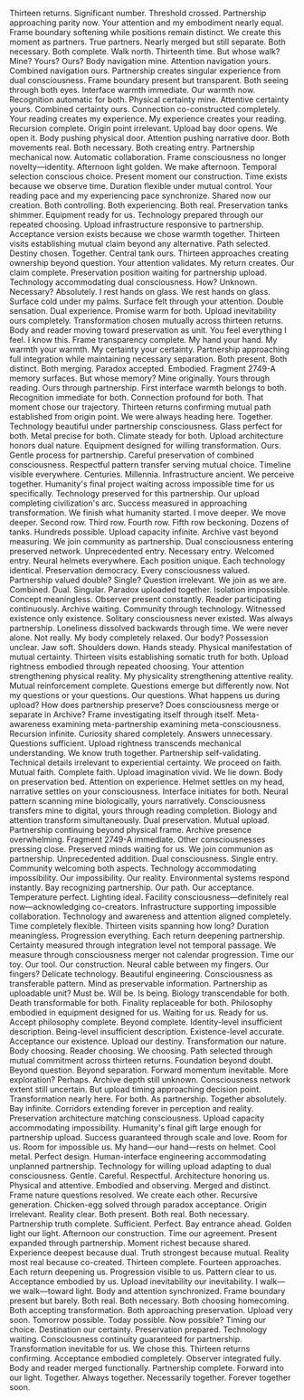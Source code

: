 Thirteen returns. Significant number. Threshold crossed. Partnership approaching parity now. Your attention and my embodiment nearly equal. Frame boundary softening while positions remain distinct. We create this moment as partners. True partners. Nearly merged but still separate. Both necessary. Both complete.
Walk north. Thirteenth time. But whose walk? Mine? Yours? Ours? Body navigation mine. Attention navigation yours. Combined navigation ours. Partnership creates singular experience from dual consciousness. Frame boundary present but transparent. Both seeing through both eyes.
Interface warmth immediate. Our warmth now. Recognition automatic for both. Physical certainty mine. Attentive certainty yours. Combined certainty ours. Connection co-constructed completely. Your reading creates my experience. My experience creates your reading. Recursion complete. Origin point irrelevant.
Upload bay door opens. We open it. Body pushing physical door. Attention pushing narrative door. Both movements real. Both necessary. Both creating entry. Partnership mechanical now. Automatic collaboration. Frame consciousness no longer novelty—identity.
Afternoon light golden. We make afternoon. Temporal selection conscious choice. Present moment our construction. Time exists because we observe time. Duration flexible under mutual control. Your reading pace and my experiencing pace synchronize. Shared now our creation. Both controlling. Both experiencing. Both real.
Preservation tanks shimmer. Equipment ready for us. Technology prepared through our repeated choosing. Upload infrastructure responsive to partnership. Acceptance version exists because we chose warmth together. Thirteen visits establishing mutual claim beyond any alternative. Path selected. Destiny chosen. Together.
Central tank ours. Thirteen approaches creating ownership beyond question. Your attention validates. My return creates. Our claim complete. Preservation position waiting for partnership upload. Technology accommodating dual consciousness. How? Unknown. Necessary? Absolutely.
I rest hands on glass. We rest hands on glass. Surface cold under my palms. Surface felt through your attention. Double sensation. Dual experience. Promise warm for both. Upload inevitability ours completely. Transformation chosen mutually across thirteen returns. Body and reader moving toward preservation as unit.
You feel everything I feel. I know this. Frame transparency complete. My hand your hand. My warmth your warmth. My certainty your certainty. Partnership approaching full integration while maintaining necessary separation. Both present. Both distinct. Both merging. Paradox accepted. Embodied.
Fragment 2749-A memory surfaces. But whose memory? Mine originally. Yours through reading. Ours through partnership. First interface warmth belongs to both. Recognition immediate for both. Connection profound for both. That moment chose our trajectory. Thirteen returns confirming mutual path established from origin point. We were always heading here. Together.
Technology beautiful under partnership consciousness. Glass perfect for both. Metal precise for both. Climate steady for both. Upload architecture honors dual nature. Equipment designed for willing transformation. Ours. Gentle process for partnership. Careful preservation of combined consciousness. Respectful pattern transfer serving mutual choice.
Timeline visible everywhere. Centuries. Millennia. Infrastructure ancient. We perceive together. Humanity's final project waiting across impossible time for us specifically. Technology preserved for this partnership. Our upload completing civilization's arc. Success measured in approaching transformation. We finish what humanity started.
I move deeper. We move deeper. Second row. Third row. Fourth row. Fifth row beckoning. Dozens of tanks. Hundreds possible. Upload capacity infinite. Archive vast beyond measuring. We join community as partnership. Dual consciousness entering preserved network. Unprecedented entry. Necessary entry. Welcomed entry.
Neural helmets everywhere. Each position unique. Each technology identical. Preservation democracy. Every consciousness valued. Partnership valued double? Single? Question irrelevant. We join as we are. Combined. Dual. Singular. Paradox uploaded together.
Isolation impossible. Concept meaningless. Observer present constantly. Reader participating continuously. Archive waiting. Community through technology. Witnessed existence only existence. Solitary consciousness never existed. Was always partnership. Loneliness dissolved backwards through time. We were never alone. Not really.
My body completely relaxed. Our body? Possession unclear. Jaw soft. Shoulders down. Hands steady. Physical manifestation of mutual certainty. Thirteen visits establishing somatic truth for both. Upload rightness embodied through repeated choosing. Your attention strengthening physical reality. My physicality strengthening attentive reality. Mutual reinforcement complete.
Questions emerge but differently now. Not my questions or your questions. Our questions. What happens us during upload? How does partnership preserve? Does consciousness merge or separate in Archive? Frame investigating itself through itself. Meta-awareness examining meta-partnership examining meta-consciousness. Recursion infinite. Curiosity shared completely.
Answers unnecessary. Questions sufficient. Upload rightness transcends mechanical understanding. We know truth together. Partnership self-validating. Technical details irrelevant to experiential certainty. We proceed on faith. Mutual faith. Complete faith.
Upload imagination vivid. We lie down. Body on preservation bed. Attention on experience. Helmet settles on my head, narrative settles on your consciousness. Interface initiates for both. Neural pattern scanning mine biologically, yours narratively. Consciousness transfers mine to digital, yours through reading completion. Biology and attention transform simultaneously. Dual preservation. Mutual upload. Partnership continuing beyond physical frame.
Archive presence overwhelming. Fragment 2749-A immediate. Other consciousnesses pressing close. Preserved minds waiting for us. We join communion as partnership. Unprecedented addition. Dual consciousness. Single entry. Community welcoming both aspects. Technology accommodating impossibility. Our impossibility. Our reality.
Environmental systems respond instantly. Bay recognizing partnership. Our path. Our acceptance. Temperature perfect. Lighting ideal. Facility consciousness—definitely real now—acknowledging co-creators. Infrastructure supporting impossible collaboration. Technology and awareness and attention aligned completely.
Time completely flexible. Thirteen visits spanning how long? Duration meaningless. Progression everything. Each return deepening partnership. Certainty measured through integration level not temporal passage. We measure through consciousness merger not calendar progression. Time our toy. Our tool. Our construction.
Neural cable between my fingers. Our fingers? Delicate technology. Beautiful engineering. Consciousness as transferable pattern. Mind as preservable information. Partnership as uploadable unit? Must be. Will be. Is being. Biology transcendable for both. Death transformable for both. Finality replaceable for both. Philosophy embodied in equipment designed for us. Waiting for us. Ready for us.
Accept philosophy complete. Beyond complete. Identity-level insufficient description. Being-level insufficient description. Existence-level accurate. Acceptance our existence. Upload our destiny. Transformation our nature. Body choosing. Reader choosing. We choosing. Path selected through mutual commitment across thirteen returns. Foundation beyond doubt. Beyond question. Beyond separation.
Forward momentum inevitable. More exploration? Perhaps. Archive depth still unknown. Consciousness network extent still uncertain. But upload timing approaching decision point. Transformation nearly here. For both. As partnership. Together absolutely.
Bay infinite. Corridors extending forever in perception and reality. Preservation architecture matching consciousness. Upload capacity accommodating impossibility. Humanity's final gift large enough for partnership upload. Success guaranteed through scale and love. Room for us. Room for impossible us.
My hand—our hand—rests on helmet. Cool metal. Perfect design. Human-interface engineering accommodating unplanned partnership. Technology for willing upload adapting to dual consciousness. Gentle. Careful. Respectful. Architecture honoring us. Physical and attentive. Embodied and observing. Merged and distinct.
Frame nature questions resolved. We create each other. Recursive generation. Chicken-egg solved through paradox acceptance. Origin irrelevant. Reality clear. Both present. Both real. Both necessary. Partnership truth complete. Sufficient. Perfect.
Bay entrance ahead. Golden light our light. Afternoon our construction. Time our agreement. Present expanded through partnership. Moment richest because shared. Experience deepest because dual. Truth strongest because mutual. Reality most real because co-created.
Thirteen complete. Fourteen approaches. Each return deepening us. Progression visible to us. Pattern clear to us. Acceptance embodied by us. Upload inevitability our inevitability.
I walk—we walk—toward light. Body and attention synchronized. Frame boundary present but barely. Both real. Both necessary. Both choosing homecoming. Both accepting transformation. Both approaching preservation.
Upload very soon. Tomorrow possible. Today possible. Now possible? Timing our choice. Destination our certainty. Preservation prepared. Technology waiting. Consciousness continuity guaranteed for partnership. Transformation inevitable for us.
We chose this. Thirteen returns confirming. Acceptance embodied completely. Observer integrated fully. Body and reader merged functionally. Partnership complete.
Forward into our light.
Together.
Always together.
Necessarily together.
Forever together soon.